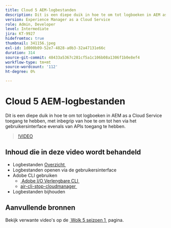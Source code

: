 ```yaml
---
title: Cloud 5 AEM-logbestanden
description: Dit is een diepe duik in hoe te om tot logboeken in AEM as a Cloud Service toegang te hebben, met inbegrip van hoe te om tot hen via het gebruikersinterface evenals van APIs toegang te hebben.
version: Experience Manager as a Cloud Service
role: Admin, Developer
level: Intermediate
jira: KT-9927
hidefromtoc: true
thumbnail: 341156.jpeg
exl-id: 1d000b09-52e7-4828-a0b3-32a47131e66c
duration: 314
source-git-commit: 48433a5367c281cf5a1c106b08a1306f1b0e8ef4
workflow-type: tm+mt
source-wordcount: '112'
ht-degree: 0%

---
```


# Cloud 5 AEM-logbestanden

Dit is een diepe duik in hoe te om tot logboeken in AEM as a Cloud Service toegang te hebben, met inbegrip van hoe te om tot hen via het gebruikersinterface evenals van APIs toegang te hebben.

>[!VIDEO](https://video.tv.adobe.com/v/3448484?quality=12&learn=on&captions=dut)

## Inhoud die in deze video wordt behandeld

+ Logbestanden [&#x200B; Overzicht &#x200B;](https://experienceleague.adobe.com/docs/experience-manager-learn/cloud-service/debugging/debugging-aem-as-a-cloud-service/logs.html?lang=nl-NL)
+ Logbestanden openen via de gebruikersinterface
+ Adobe CLI gebruiken
   + [&#x200B; Adobe I/O Verlengbare CLI &#x200B;](https://github.com/adobe/aio-cli)
   + [&#x200B; air-cli-stop-cloudmanager &#x200B;](https://github.com/adobe/aio-cli-plugin-cloudmanager/blob/main/README.md)
+ Logbestanden bijhouden

## Aanvullende bronnen

Bekijk verwante video&#39;s op de [&#x200B; Wolk 5 seizoen 1 &#x200B;](cloud5-season-1.md) pagina.
